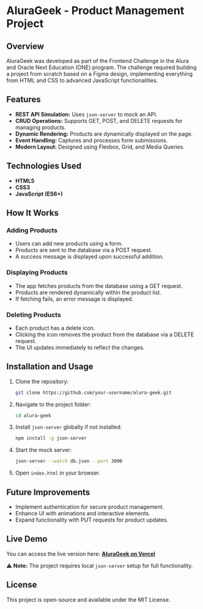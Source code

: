 # AluraGeek - Product Management Project

## Overview
AluraGeek was developed as part of the Frontend Challenge in the Alura and Oracle Next Education (ONE) program. The challenge required building a project from scratch based on a Figma design, implementing everything from HTML and CSS to advanced JavaScript functionalities.

## Features
- **REST API Simulation:** Uses `json-server` to mock an API.
- **CRUD Operations:** Supports GET, POST, and DELETE requests for managing products.
- **Dynamic Rendering:** Products are dynamically displayed on the page.
- **Event Handling:** Captures and processes form submissions.
- **Modern Layout:** Designed using Flexbox, Grid, and Media Queries.

## Technologies Used
- **HTML5**
- **CSS3**
- **JavaScript (ES6+)**

## How It Works
### Adding Products
- Users can add new products using a form.
- Products are sent to the database via a POST request.
- A success message is displayed upon successful addition.

### Displaying Products
- The app fetches products from the database using a GET request.
- Products are rendered dynamically within the product list.
- If fetching fails, an error message is displayed.

### Deleting Products
- Each product has a delete icon.
- Clicking the icon removes the product from the database via a DELETE request.
- The UI updates immediately to reflect the changes.

## Installation and Usage
1. Clone the repository:
   ```sh
   git clone https://github.com/your-username/alura-geek.git
   ```
2. Navigate to the project folder:
   ```sh
   cd alura-geek
   ```
3. Install `json-server` globally if not installed:
   ```sh
   npm install -g json-server
   ```
4. Start the mock server:
   ```sh
   json-server --watch db.json --port 3000
   ```
5. Open `index.html` in your browser.

## Future Improvements
- Implement authentication for secure product management.
- Enhance UI with animations and interactive elements.
- Expand functionality with PUT requests for product updates.

## Live Demo
You can access the live version here: **[AluraGeek on Vercel](https://your-live-demo-link.com)**

⚠ **Note:** The project requires local `json-server` setup for full functionality.

## License
This project is open-source and available under the MIT License.

